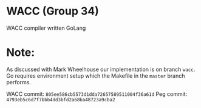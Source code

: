 # WACC (Group 34)

WACC compiler written GoLang

# Note:

As discussed with Mark Wheelhouse our implementation is on branch `wacc`.
Go requires environment setup which the Makefile in the `master` branch
performs.

WACC commit: `805ee586cb5573d1dda72657589511004f36a61d`
Peg commit:  `4793eb5c6d7f7bbb4dd3bfd2a68ba48723a9cba2`
